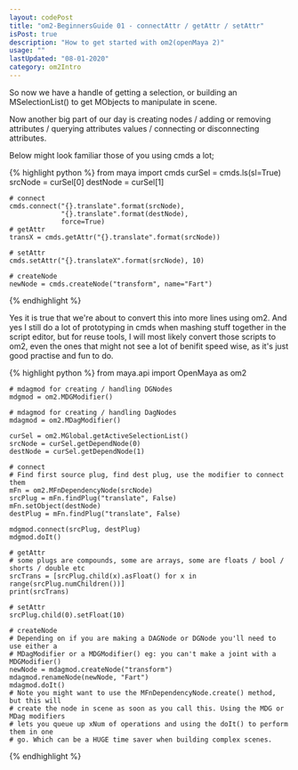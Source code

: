 ```yaml
---
layout: codePost
title: "om2-BeginnersGuide 01 - connectAttr / getAttr / setAttr"
isPost: true
description: "How to get started with om2(openMaya 2)"
usage: ""
lastUpdated: "08-01-2020"
category: om2Intro
---
```


So now we have a handle of getting a selection, or building an MSelectionList()
to get MObjects to manipulate in scene.

Now another big part of our day is creating nodes / adding or removing
attributes / querying attributes values / connecting or disconnecting attributes.

Below might look familiar those of you using cmds a lot;

{% highlight python %}
    from maya import cmds
    curSel = cmds.ls(sl=True)
    srcNode = curSel[0]
    destNode = curSel[1]

    # connect
    cmds.connect("{}.translate".format(srcNode),
                 "{}.translate".format(destNode),
                 force=True)
    # getAttr
    transX = cmds.getAttr("{}.translate".format(srcNode))
    
    # setAttr
    cmds.setAttr("{}.translateX".format(srcNode), 10)
    
    # createNode
    newNode = cmds.createNode("transform", name="Fart")
{% endhighlight %}

Yes it is true that we're about to convert this into more lines using om2.
And yes I still do a lot of prototyping in cmds when mashing stuff together
in the script editor, but for reuse tools, I will most likely convert those scripts to om2,
even the ones that might not see a lot of benifit speed wise, as it's just
good practise and fun to do.

{% highlight python %}
    from maya.api import OpenMaya as om2

    # mdagmod for creating / handling DGNodes
    mdgmod = om2.MDGModifier()
    
    # mdagmod for creating / handling DagNodes
    mdagmod = om2.MDagModifier()

    curSel = om2.MGlobal.getActiveSelectionList()
    srcNode = curSel.getDependNode(0)
    destNode = curSel.getDependNode(1)
    
    # connect
    # Find first source plug, find dest plug, use the modifier to connect them 
    mFn = om2.MFnDependencyNode(srcNode)
    srcPlug = mFn.findPlug("translate", False)
    mFn.setObject(destNode)
    destPlug = mFn.findPlug("translate", False)
    
    mdgmod.connect(srcPlug, destPlug)
    mdgmod.doIt()
    
    # getAttr
    # some plugs are compounds, some are arrays, some are floats / bool / shorts / double etc
    srcTrans = [srcPlug.child(x).asFloat() for x in range(srcPlug.numChildren())]
    print(srcTrans)
    
    # setAttr
    srcPlug.child(0).setFloat(10)
    
    # createNode
    # Depending on if you are making a DAGNode or DGNode you'll need to use either a 
    # MDagModifier or a MDGModifier() eg: you can't make a joint with a MDGModifier()
    newNode = mdagmod.createNode("transform")
    mdagmod.renameNode(newNode, "Fart")
    mdagmod.doIt()
    # Note you might want to use the MFnDependencyNode.create() method, but this will
    # create the node in scene as soon as you call this. Using the MDG or MDag modifiers
    # lets you queue up xNum of operations and using the doIt() to perform them in one
    # go. Which can be a HUGE time saver when building complex scenes.
{% endhighlight %}
